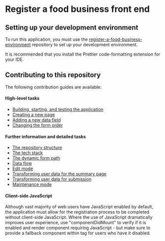 # Register a food business front end

## Setting up your development environment

To run this application, you must use the [register-a-food-business-environment](https://github.com/FoodStandardsAgency/register-a-food-business-environment) repository to set up your development environment.

It is recommended that you install the Prettier code-formatting extension for your IDE.

## Contributing to this repository

The following contribution guides are available:

#### High-level tasks

* [Building, starting, and testing the application](./docs/contribution-guidelines/building-starting-testing-the-app.md)
* [Creating a new page](./docs/contribution-guidelines/creating-a-new-page.md)
* [Adding a new data field](./docs/contribution-guidelines/adding-a-new-data-field.md)
* [Changing the form order](./docs/contribution-guidelines/changing-the-form-order.md)

#### Further information and detailed tasks

* [The repository structure](./docs/contribution-guidelines/the-repository-structure.md)
* [The tech stack](./docs/contribution-guidelines/the-tech-stack.md)
* [The dynamic form path](./docs/contribution-guidelines/the-dynamic-form-path.md)
* [Data flow](./docs/contribution-guidelines/data-flow.md)
* [Edit mode](./docs/contribution-guidelines/edit-mode.md)
* [Transforming user data for the summary page](./docs/contribution-guidelines/transforming-data-summary-page.md)
* [Transforming user data for submission](./docs/contribution-guidelines/transforming-data-submission.md)
* [Maintenance mode](./docs/contribution-guidelines/maintenance-mode.md)

#### Client-side JavaScript

Although vast majority of web users have JavaScript enabled by default, the application must allow for the registration process to be completed without client-side JavaScript. Where the use of JavaScript dramatically improves user experience, use "componentDidMount" to verify if it is enabled and render component requiring JavaScript - but make sure to provide a fallback component within <noscript> tag for users who have it disabled.

